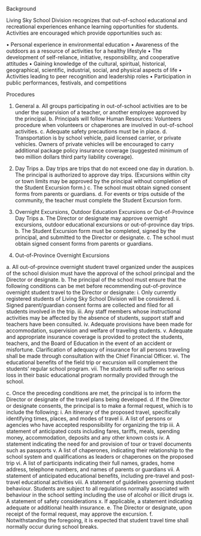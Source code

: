 Background

Living Sky School Division recognizes that out-of-school educational and recreational experiences enhance learning opportunities for students. Activities are encouraged which provide opportunities such as:
	
•	Personal experience in environmental education
•	Awareness of the outdoors as a resource of activities for a healthy lifestyle
•	The development of self-reliance, initiative, responsibility, and cooperative attitudes
•	Gaining knowledge of the cultural, spiritual, historical, geographical, scientific, industrial, social, and physical aspects of life
•	Activities leading to peer recognition and leadership roles
•	Participation in public performances, festivals, and competitions


Procedures

1.	General
a.	All groups participating in out-of-school activities are to be under the supervision of a teacher, or another employee approved by the principal.
b.	Principals will follow Human Resources: Volunteers procedure when volunteers or chaperones are involved in out-of-school activities. 
c.	Adequate safety precautions must be in place.
d.	Transportation is by school vehicle, paid licensed carrier, or private vehicles. Owners of private vehicles will be encouraged to carry additional package policy insurance coverage (suggested minimum of two million dollars third party liability coverage).

2.	Day Trips
a.	Day trips are trips that do not exceed one day in duration.
b.	The principal is authorized to approve day trips. (Excursions within city or town limits may be approved by the principal without completion of the Student Excursion form.)
c.	The school must obtain signed consent forms from parents or guardians.
d.	For events or trips outside of the community, the teacher must complete the Student Excursion form.

3.	Overnight Excursions, Outdoor Education Excursions or Out-of-Province Day Trips
a.	The Director or designate may approve overnight excursions, outdoor educational excursions or out-of-province day trips.
b.	The Student Excursion form must be completed, signed by the principal, and submitted to the Director or designate.
c.	The school must obtain signed consent forms from parents or guardians.

4.	Out-of-Province Overnight Excursions
 
a. 	All out-of-province overnight student travel organized under the auspices of the school division must have the approval of the school principal and the Director or designate.
b.	The principal of the school must ensure that the following conditions can be met before recommending out-of-province overnight student travel to the Director or designate:
i.	Only currently registered students of Living Sky School Division will be considered.
ii.	Signed parent/guardian consent forms are collected and filed for all students involved in the trip.
iii.	Any staff members whose instructional activities may be affected by the absence of students, support staff and teachers have been consulted.
iv.	Adequate provisions have been made for accommodation, supervision and welfare of traveling students.
v.	Adequate and appropriate insurance coverage is provided to protect the students, teachers, and the Board of Education in the event of an accident or misfortune.  Clarification of adequacy of insurance for all persons traveling shall be made through consultation with the Chief Financial Officer.
vi.	The educational benefits of the field trip or excursion will complement the students’ regular school program.
vii.	The students will suffer no serious loss in their basic educational program normally provided through the school.

c.	Once the preceding conditions are met, the principal is to inform the Director or designate of the travel plans being developed.
d.	If the Director or designate consents, the principal is to make a formal request, which is to include the following:
i.	An itinerary of the proposed travel, specifically identifying times, places, and modes of travel
ii.	A list of persons or agencies who have accepted responsibility for organizing the trip
iii.	A statement of anticipated costs including fares, tariffs, meals, spending money, accommodation, deposits and any other known costs
iv.	A statement indicating the need for and provision of tour or travel documents such as passports
v.	A list of chaperones, indicating their relationship to the school system and qualifications as leaders or chaperones on the proposed trip
vi.	A list of participants indicating their full names, grades, home address, telephone numbers, and names of parents or guardians
vii.	A statement of anticipated educational benefits, including pre-travel and post-travel educational activities
viii.	A statement of guidelines governing student behaviour. Students are subject to all regulations normally associated with behaviour in the school setting including the use of alcohol or illicit drugs
ix.	A statement of safety considerations
x.	If applicable, a statement indicating adequate or additional health insurance.
e.	The Director or designate, upon receipt of the formal request, may approve the excursion.
f.	Notwithstanding the foregoing, it is expected that student travel time shall normally occur during school breaks.

